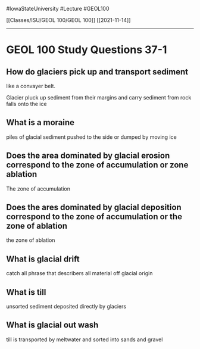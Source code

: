 
#IowaStateUniversity  #Lecture  #GEOL100

[[Classes/ISU/GEOL 100/GEOL 100]] [[2021-11-14]]

---


# GEOL 100 Study Questions 37-1

## How do glaciers pick up and transport sediment 

like a convayer belt. 

Glacier pluck up sediment from their margins and carry sediment from rock falls onto the ice 

## What is a moraine 

piles of glacial sediment pushed to the side or dumped by moving ice 

## Does the area dominated by glacial erosion correspond to the zone of accumulation or zone ablation 

The zone of accumulation 

## Does the ares dominated by glacial deposition correspond to the zone of accumulation or the zone of ablation 

the zone of ablation 

## What is glacial drift 

catch all phrase that describers all material off glacial origin 

## What is till

unsorted sediment deposited directly by glaciers 

## What is glacial out wash 

till is transported by meltwater and sorted into sands and gravel 